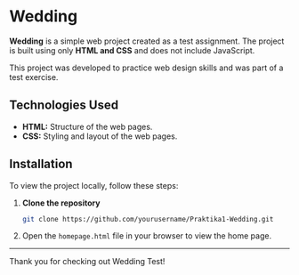 # Wedding

**Wedding** is a simple web project created as a test assignment. The project is built using only **HTML and CSS** and does not include JavaScript.  

This project was developed to practice web design skills and was part of a test exercise.

## Technologies Used

- **HTML:** Structure of the web pages.  
- **CSS:** Styling and layout of the web pages.

## Installation

To view the project locally, follow these steps:

1. **Clone the repository**
   ```bash
   git clone https://github.com/yourusername/Praktika1-Wedding.git

2. Open the `homepage.html` file in your browser to view the home page.

---  
Thank you for checking out Wedding Test!
